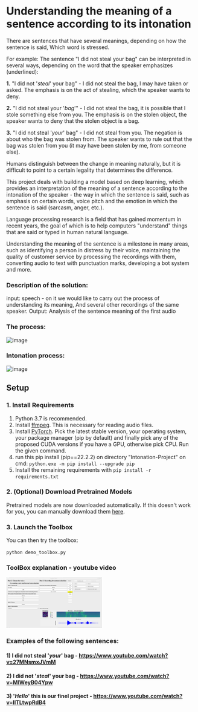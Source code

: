 # Understanding the meaning of a sentence according to its intonation

There are sentences that have several meanings, depending on how the sentence is said, Which word is stressed.

For example:
The sentence "I did not steal your bag" can be interpreted in several ways, depending on the word that the speaker emphasizes (underlined):

**1.** "I did not  '*steal*' your bag" - I did not steal the bag, I may have taken or asked.
The emphasis is on the act of stealing, which the speaker wants to deny.

**2.** "I did not steal your '*bag*'" - I did not steal the bag, it is possible that I stole something else from you. The emphasis is on the stolen object, the speaker wants to deny that the stolen object is a bag.

**3.** "I did not steal '*your*' bag" - I did not steal from you. The negation is about who the bag was stolen from. The speaker wants to rule out that the bag was stolen from you (it may have been stolen by me, from someone else).

Humans distinguish between the change in meaning naturally, but it is difficult to point to a certain legality that determines the difference.

This project deals with building a model based on deep learning, which provides an interpretation of the meaning of a sentence according to the intonation of the speaker - the way in which the sentence is said, such as emphasis on certain words, voice pitch and the emotion in which the sentence is said (sarcasm, anger, etc.).

Language processing research is a field that has gained momentum in recent years, the goal of which is to help computers "understand" things that are said or typed in human natural language.

Understanding the meaning of the sentence is a milestone in many areas, such as identifying a person in distress by their voice, maintaining the quality of customer service by processing the recordings with them, converting audio to text with punctuation marks, developing a bot system and more.

### Description of the solution:

input: speech - on it we would like to carry out the process of understanding its meaning,
        And several other recordings of the same speaker.
Output: Analysis of the sentence meaning of the first audio

### The process:

![image](https://user-images.githubusercontent.com/61710157/184504179-edf732a4-3e61-4ced-84b4-5f13c1be3b3f.png)


### Intonation process:

![image](https://user-images.githubusercontent.com/61710157/184395287-20afd24b-6ea6-4a00-a791-30cea05787ce.png)


## Setup

### 1. Install Requirements
1. Python 3.7 is recommended.
2. Install [ffmpeg](https://ffmpeg.org/download.html#get-packages). This is necessary for reading audio files.
3. Install [PyTorch](https://pytorch.org/get-started/locally/). Pick the latest stable version, your operating system, your package manager (pip by default) and finally pick any of the proposed CUDA versions if you have a GPU, otherwise pick CPU. Run the given command.
4. run this pip install (pip==22.2.2) on directory "Intonation-Project" on cmd: `python.exe -m pip install --upgrade pip` 
5. Install the remaining requirements with `pip install -r requirements.txt`


### 2. (Optional) Download Pretrained Models
Pretrained models are now downloaded automatically. If this doesn't work for you, you can manually download them [here](https://github.com/CorentinJ/Real-Time-Voice-Cloning/wiki/Pretrained-models).


### 3. Launch the Toolbox
You can then try the toolbox:

`python demo_toolbox.py` 

### ToolBox explanation - youtube video
[<img src="https://github.com/hila-wiesel/Intonation-Project/blob/cc40b4cef2157d56648dbfa53d390de61b96c715/pictures/Image%20for%20video.png" width="50%">](https://youtu.be/yHDc6edlLYs "Now in Android: 55")

### Examples of the following sentences:

#### 1) I did not steal '*your*' bag - https://www.youtube.com/watch?v=27MNsmxJVmM
#### 2) I did not '*steal*' your bag - https://www.youtube.com/watch?v=MIWeyB04Ypw
#### 3) '*Hello*' this is our finel project - https://www.youtube.com/watch?v=llTLtwpRdB4

